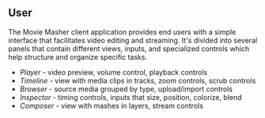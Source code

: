## User

The Movie Masher client application provides end users with a simple interface that facilitates video editing and streaming. It's divided into several panels that contain different views, inputs, and specialized controls which help structure and organize specific tasks. 

- *Player* - video preview, volume control, playback controls
- *Timeline* - view with media clips in tracks, zoom controls, scrub controls
- *Browser* - source media grouped by type, upload/import controls
- *Inspector* - timing controls, inputs that size, position, colorize, blend
- *Composer* - view with mashes in layers, stream controls





